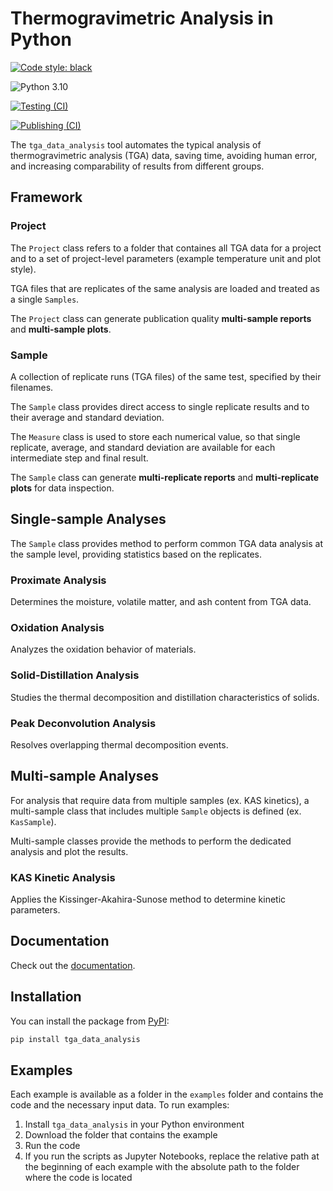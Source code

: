# Thermogravimetric Analysis in Python

[![Code style: black](https://img.shields.io/badge/code%20style-black-000000.svg)](https://github.com/psf/black)

![Python 3.10](https://img.shields.io/badge/python-3.10%2B-blue)

[![Testing (CI)](https://github.com/mpecchi/tga_data_analysis/actions/workflows/continuous_integration.yaml/badge.svg)](https://github.com/mpecchi/tga_data_analysis/actions/workflows/continuous_integration.yaml)

[![Publishing (CI)](https://github.com/mpecchi/tga_data_analysis/actions/workflows/python-publish.yaml/badge.svg)](https://github.com/mpecchi/tga_data_analysis/actions/workflows/python-publish.yaml)


The `tga_data_analysis` tool automates the typical analysis of thermogravimetric analysis (TGA) data, saving time, avoiding human error, and increasing comparability of results from different groups. 

## Framework

### Project

The ``Project`` class refers to a folder that containes all TGA data for a project and to a set of project-level parameters (example temperature unit and plot style). 

TGA files that are replicates of the same analysis are loaded and treated as a single ``Samples``. 

The ``Project`` class can generate publication quality **multi-sample reports** and **multi-sample plots**.


### Sample

A collection of replicate runs (TGA files) of the same test, specified by their filenames.

The ``Sample`` class provides direct access to single replicate results and to their average and standard deviation. 

The ``Measure`` class is used to store each numerical value, so that single replicate, average, and standard deviation are available for each intermediate step and final result.

The ``Sample`` class can generate **multi-replicate reports** and **multi-replicate plots** for data inspection.

## Single-sample Analyses

The ``Sample`` class provides method to perform common TGA data analysis at the sample level, providing statistics based on the replicates.

### Proximate Analysis
Determines the moisture, volatile matter, and ash content from TGA data.

### Oxidation Analysis
Analyzes the oxidation behavior of materials.


### Solid-Distillation Analysis
Studies the thermal decomposition and distillation characteristics of solids.


### Peak Deconvolution Analysis
Resolves overlapping thermal decomposition events.


## Multi-sample Analyses

For analysis that require data from multiple samples (ex. KAS kinetics), a multi-sample class that includes multiple ``Sample`` objects is defined (ex. ``KasSample``).

Multi-sample classes provide the methods to perform the dedicated analysis and plot the results.

### KAS Kinetic Analysis
Applies the Kissinger-Akahira-Sunose method to determine kinetic parameters.

## Documentation

Check out the [documentation](https://tga-data-analysis.readthedocs.io/).

## Installation

You can install the package from [PyPI](https://pypi.org/project/tga_data_analysis/):

```bash
pip install tga_data_analysis
```

## Examples

Each example is available as a folder in the ``examples`` folder and contains the code and the necessary input data.
To run examples:
1. Install ``tga_data_analysis`` in your Python environment
2. Download the folder that contains the example
3. Run the code 
4. If you run the scripts as Jupyter Notebooks, replace the relative path at the beginning of each example with the absolute path to the folder where the code is located 
